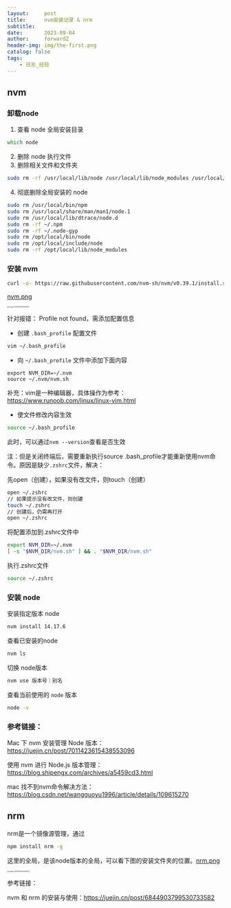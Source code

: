 ```yaml
---
layout:     post
title:      nvm安装记录 & nrm
subtitle:   
date:       2023-09-04
author:     forwardZ
header-img: img/the-first.png
catalog: false
tags:
    - 日志_经验
---
```




## nvm

### 卸载node

1. 查看 node 全局安装目录

```zsh
which node
```

2. 删除 node 执行文件
3. 删除相关文件和文件夹

```zsh
sudo rm -rf /usr/local/lib/node /usr/local/lib/node_modules /usr/local/include/node /usr/local/include/node_modules
```

4. 彻底删除全局安装的 node

```zsh
sudo rm /usr/local/bin/npm
sudo rm /usr/local/share/man/man1/node.1
sudo rm /usr/local/lib/dtrace/node.d
sudo rm -rf ~/.npm
sudo rm -rf ~/.node-gyp
sudo rm /opt/local/bin/node
sudo rm /opt/local/include/node
sudo rm -rf /opt/local/lib/node_modules
```



### 安装 nvm

```bash
curl -o- https://raw.githubusercontent.com/nvm-sh/nvm/v0.39.1/install.sh | bash
```

[nvm.png](https://postimg.cc/YjQ06HWw)

<img src="/Users/zhongdaxing1/Library/Application Support/typora-user-images/image-20230904180203857.png" alt="image-20230904180203857" style="zoom:25%;" />





针对报错： Profile not found，需添加配置信息

* 创建 `.bash_profile` 配置文件

```zsh
vim ~/.bash_profile
```

* 向 `~/.bash_profile` 文件中添加下面内容

```shell
export NVM_DIR=~/.nvm
source ~/.nvm/nvm.sh
```

补充：vim是一种编辑器，具体操作为参考：https://www.runoob.com/linux/linux-vim.html

* 使文件修改内容生效

```zsh
source ~/.bash_profile
```

此时，可以通过`nvm --version`查看是否生效



注：但是关闭终端后，需要重新执行source .bash_profile才能重新使用nvm命令。原因是缺少`.zshrc`文件，解决：

先open（创建），如果没有改文件，则touch（创建）

```zsh
open ~/.zshrc
// 如果提示没有改文件，则创建
touch ~/.zshrc
// 创建后，仍需再打开
open ~/.zshrc
```

将配置添加到.zshrc文件中

```zsh
export NVM_DIR=~/.nvm
[ -s "$NVM_DIR/nvm.sh" ] && . "$NVM_DIR/nvm.sh"
```

执行.zshrc文件

```zsh
source ~/.zshrc
```



### 安装 node

安装指定版本 node

```zsh
nvm install 14.17.6
```

查看已安装的node

```zsh
nvm ls
```

切换 node版本

```zsh
nvm use 版本号｜别名
```

查看当前使用的 `node` 版本

```zsh
node -v
```



### 参考链接：

Mac 下 nvm 安装管理 Node 版本：https://juejin.cn/post/7011423615438553096

使用 nvm 进行 Node.js 版本管理：https://blog.shipengx.com/archives/a5459cd3.html

mac 找不到nvm命令解决方法：https://blog.csdn.net/wangguoyu1996/article/details/109615270



## nrm

nrm是一个镜像源管理，通过

```bash
npm install nrm -g
```

这里的全局，是该node版本的全局，可以看下图的安装文件夹的位置。[nrm.png](https://postimg.cc/r0kXcvFS)

<img src="/Users/zhongdaxing1/Library/Application Support/typora-user-images/image-20230904202441020.png" alt="image-20230904202441020" style="zoom:25%;" />

参考链接：

nvm 和 nrm 的安装与使用：https://juejin.cn/post/6844903799530733582

